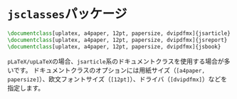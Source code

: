# ``jsclasses``パッケージ

```latex
\documentclass[uplatex, a4paper, 12pt, papersize, dvipdfmx]{jsarticle}
\documentclass[uplatex, a4paper, 12pt, papersize, dvipdfmx]{jsreport}
\documentclass[uplatex, a4paper, 12pt, papersize, dvipdfmx]{jsbook}
```

``pLaTeX/upLaTeX``の場合、``jsarticle``系のドキュメントクラスを使用する場合が多いです。
ドキュメントクラスのオプションには用紙サイズ（``[a4paper, papersize]``）、欧文フォントサイズ（``[12pt]``）、ドライバ（``[dvipdfmx]``）などを指定します。
